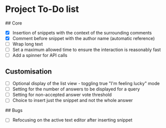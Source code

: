 # Project To-Do list

## Core

- [X] Insertion of snippets with the context of the surrounding comments
- [X] Comment before snippet with the author name (automatic reference)
- [ ] Wrap long text
- [ ] Set a maximum allowed time to ensure the interaction is reasonably fast
- [ ] Add a spinner for API calls

## Customisation

- [ ] Optional display of the list view - toggling true "I'm feeling lucky" mode
- [ ] Setting for the number of answers to be displayed for a query
- [ ] Setting for non-accepted answer vote threshold
- [ ] Choice to insert just the snippet and not the whole answer

## Bugs

- [ ] Refocusing on the active text editor after inserting snippet

